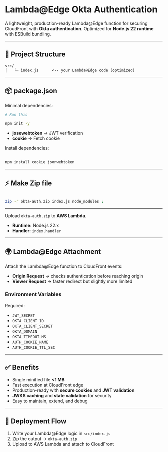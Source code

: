 # Lambda@Edge Okta Authentication

A lightweight, production-ready Lambda@Edge function for securing CloudFront with **Okta authentication**.
Optimized for **Node.js 22 runtime** with ESBuild bundling.

---

## 📂 Project Structure

```
src/
│   └─ index.js      <-- your Lambda@Edge code (optimized)
```

---

## 📦 package.json

Minimal dependencies:

```bash
# Run this

npm init -y

```

* **josewebtoken** → JWT verification
* **cookie** → Fetch cookie


Install dependencies:

```bash

npm install cookie jsonwebtoken

```

---

## ⚡ Make Zip file

```bash

zip -r okta-auth.zip index.js node_modules ;


```

---


Upload `okta-auth.zip` to **AWS Lambda**.

* **Runtime:** Node.js 22.x
* **Handler:** `index.handler`

---

## 🌍 Lambda@Edge Attachment

Attach the Lambda@Edge function to CloudFront events:

* **Origin Request** → checks authentication before reaching origin
* **Viewer Request** → faster redirect but slightly more limited

### Environment Variables

Required:

* `JWT_SECRET`
* `OKTA_CLIENT_ID`
* `OKTA_CLIENT_SECRET`
* `OKTA_DOMAIN`
* `OKTA_TIMEOUT_MS`
* `AUTH_COOKIE_NAME`
* `AUTH_COOKIE_TTL_SEC`
    
---

## ✅ Benefits

* Single minified file **<1 MB**
* Fast execution at CloudFront edge
* Production-ready with **secure cookies** and **JWT validation**
* **JWKS caching** and **state validation** for security
* Easy to maintain, extend, and debug

---

## 🚀 Deployment Flow

1. Write your Lambda@Edge logic in `src/index.js`
2. Zip the output → `okta-auth.zip`
3. Upload to AWS Lambda and attach to CloudFront
